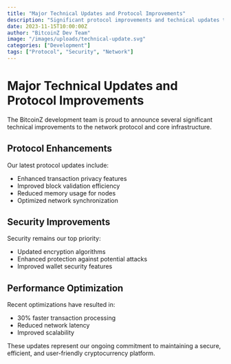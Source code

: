```yaml
---
title: "Major Technical Updates and Protocol Improvements"
description: "Significant protocol improvements and technical updates to enhance BitcoinZ network performance and security"
date: 2023-11-15T10:00:00Z
author: "BitcoinZ Dev Team"
image: "/images/uploads/technical-update.svg"
categories: ["Development"]
tags: ["Protocol", "Security", "Network"]
---
```


# Major Technical Updates and Protocol Improvements

The BitcoinZ development team is proud to announce several significant technical improvements to the network protocol and core infrastructure.

## Protocol Enhancements

Our latest protocol updates include:

- Enhanced transaction privacy features
- Improved block validation efficiency
- Reduced memory usage for nodes
- Optimized network synchronization

## Security Improvements

Security remains our top priority:

- Updated encryption algorithms
- Enhanced protection against potential attacks
- Improved wallet security features

## Performance Optimization

Recent optimizations have resulted in:

- 30% faster transaction processing
- Reduced network latency
- Improved scalability

These updates represent our ongoing commitment to maintaining a secure, efficient, and user-friendly cryptocurrency platform.
